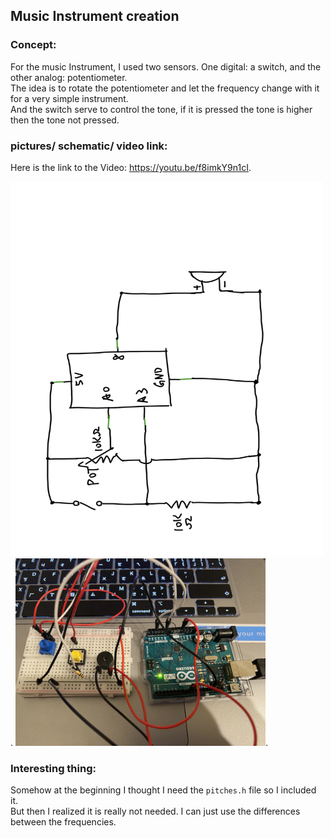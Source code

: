 ## Music Instrument creation
### Concept: 

For the music Instrument, I used two sensors. One digital: a switch, and the other analog: potentiometer.  
The idea is to rotate the potentiometer and let the frequency change with it for a very simple instrument.  
And the switch serve to control the tone, if it is pressed the tone is higher then the tone not pressed.  

### pictures/ schematic/ video link: 

Here is the link to the Video: https://youtu.be/f8imkY9n1cI.   

<img src="https://github.com/FairyyGenie/introToIM/blob/main/June21/musicJun21.png" width="500" height="600">. 
<img src="https://github.com/FairyyGenie/introToIM/blob/main/June21/June21.jpg" width="400" height="300">.

### Interesting thing: 

Somehow at the beginning I thought I need the ```` pitches.h ```` file so I included it.  
But then I realized it is really not needed. I can just use the differences between the frequencies.
